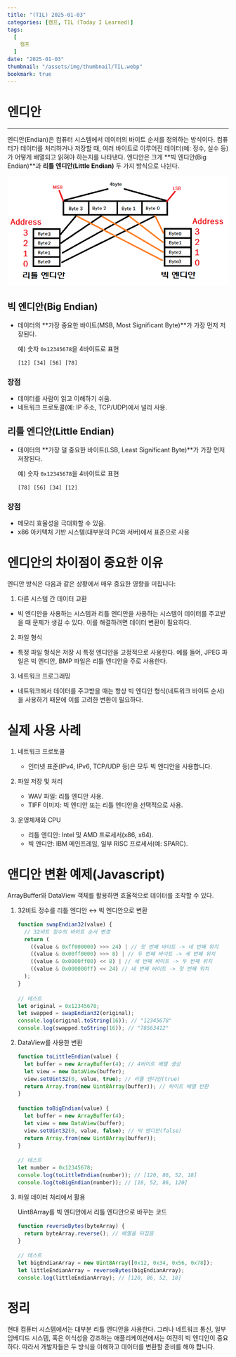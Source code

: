 ```yaml
---
title: "(TIL) 2025-01-03"
categories: [캠프, TIL (Today I Learned)]
tags:
  [
    캠프
  ]
date: "2025-01-03"
thumbnail: "/assets/img/thumbnail/TIL.webp"
bookmark: true
---
```


# 엔디안

---

엔디안(Endian)은 컴퓨터 시스템에서 데이터의 바이트 순서를 정의하는 방식이다. 컴퓨터가 데이터를 처리하거나 저장할 때, 여러 바이트로 이루어진 데이터(예: 정수, 실수 등)가 어떻게 배열되고 읽혀야 하는지를 나타낸다. 엔디안은 크게 **빅 엔디안(Big Endian)**과 **리틀 엔디안(Little Endian)** 두 가지 방식으로 나뉜다.

![엔디안](/assets/img/TIL/250103/001.png)

## 빅 엔디안(Big Endian)

- 데이터의 **가장 중요한 바이트(MSB, Most Significant Byte)**가 가장 먼저 저장된다.

  예) 숫자 `0x12345678`을 4바이트로 표현

  ```text
  [12] [34] [56] [78]
  ```

### 장점

- 데이터를 사람이 읽고 이해하기 쉬움.
- 네트워크 프로토콜(예: IP 주소, TCP/UDP)에서 널리 사용.

## 리틀 엔디안(Little Endian)

- 데이터의 **가장 덜 중요한 바이트(LSB, Least Significant Byte)**가 가장 먼저 저장된다.

  예) 숫자 `0x12345678`을 4바이트로 표현

  ```text
  [78] [56] [34] [12]
  ```

### 장점

- 메모리 효율성을 극대화할 수 있음.
- x86 아키텍처 기반 시스템(대부분의 PC와 서버)에서 표준으로 사용

# 엔디안의 차이점이 중요한 이유

엔디안 방식은 다음과 같은 상황에서 매우 중요한 영향을 미칩니다:

1. 다른 시스템 간 데이터 교환

- 빅 엔디안을 사용하는 시스템과 리틀 엔디안을 사용하는 시스템이 데이터를 주고받을 때 문제가 생길 수 있다. 이를 해결하려면 데이터 변환이 필요하다.

2. 파일 형식

- 특정 파일 형식은 저장 시 특정 엔디안을 고정적으로 사용한다. 예를 들어, JPEG 파일은 빅 엔디안, BMP 파일은 리틀 엔디안을 주로 사용한다.

3. 네트워크 프로그래밍

- 네트워크에서 데이터를 주고받을 때는 항상 빅 엔디안 형식(네트워크 바이트 순서)을 사용하기 때문에 이를 고려한 변환이 필요하다.

# 실제 사용 사례

1. 네트워크 프로토콜

   - 인터넷 표준(IPv4, IPv6, TCP/UDP 등)은 모두 빅 엔디안을 사용합니다.

2. 파일 저장 및 처리

   - WAV 파일: 리틀 엔디안 사용.
   - TIFF 이미지: 빅 엔디안 또는 리틀 엔디안을 선택적으로 사용.

3. 운영체제와 CPU
   - 리틀 엔디안: Intel 및 AMD 프로세서(x86, x64).
   - 빅 엔디안: IBM 메인프레임, 일부 RISC 프로세서(예: SPARC).

# 앤디안 변환 예제(Javascript)

ArrayBuffer와 DataView 객체를 활용하면 효율적으로 데이터를 조작할 수 있다.

1. 32비트 정수를 리틀 엔디안 ↔ 빅 엔디안으로 변환

   ```javascript
   function swapEndian32(value) {
     // 32비트 정수의 바이트 순서 변경
     return (
       ((value & 0xff000000) >>> 24) | // 첫 번째 바이트 -> 네 번째 위치
       ((value & 0x00ff0000) >>> 8) | // 두 번째 바이트 -> 세 번째 위치
       ((value & 0x0000ff00) << 8) | // 세 번째 바이트 -> 두 번째 위치
       ((value & 0x000000ff) << 24) // 네 번째 바이트 -> 첫 번째 위치
     );
   }

   // 테스트
   let original = 0x12345678;
   let swapped = swapEndian32(original);
   console.log(original.toString(16)); // "12345678"
   console.log(swapped.toString(16)); // "78563412"
   ```

2. DataView를 사용한 변환

   ```javascript
   function toLittleEndian(value) {
     let buffer = new ArrayBuffer(4); // 4바이트 배열 생성
     let view = new DataView(buffer);
     view.setUint32(0, value, true); // 리틀 엔디안(true)
     return Array.from(new Uint8Array(buffer)); // 바이트 배열 반환
   }

   function toBigEndian(value) {
     let buffer = new ArrayBuffer(4);
     let view = new DataView(buffer);
     view.setUint32(0, value, false); // 빅 엔디안(false)
     return Array.from(new Uint8Array(buffer));
   }

   // 테스트
   let number = 0x12345678;
   console.log(toLittleEndian(number)); // [120, 86, 52, 18]
   console.log(toBigEndian(number)); // [18, 52, 86, 120]
   ```

3. 파일 데이터 처리에서 활용

   Uint8Array를 빅 엔디안에서 리틀 엔디안으로 바꾸는 코드

   ```javascript
   function reverseBytes(byteArray) {
     return byteArray.reverse(); // 배열을 뒤집음
   }

   // 테스트
   let bigEndianArray = new Uint8Array([0x12, 0x34, 0x56, 0x78]);
   let littleEndianArray = reverseBytes(bigEndianArray);
   console.log(littleEndianArray); // [120, 86, 52, 18]
   ```

# 정리

현대 컴퓨터 시스템에서는 대부분 리틀 엔디안을 사용한다. 그러나 네트워크 통신, 일부 임베디드 시스템, 혹은 이식성을 강조하는 애플리케이션에서는 여전히 빅 엔디안이 중요하다. 따라서 개발자들은 두 방식을 이해하고 데이터를 변환할 준비를 해야 합니다.
